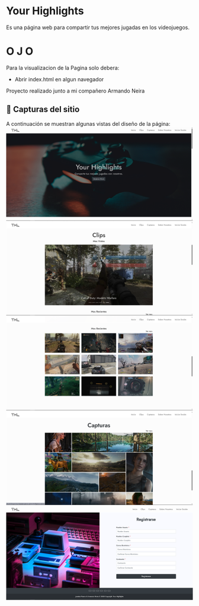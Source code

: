 
# Your Highlights

Es una página web para compartir tus mejores jugadas en los videojuegos.
 
# O J O
Para la visualizacion de la Pagina solo debera:
  - Abrir index.html en algun navegador


Proyecto realizado junto a mi compañero Armando Neira

## 📸 Capturas del sitio

A continuación se muestran algunas vistas del diseño de la página:
![Vista 1](./img/1.png)
![Vista 2](./img/2.png)
![Vista 3](./img/3.png)
![Vista 4](./img/4.png)
![Vista 6](./img/6.png)

